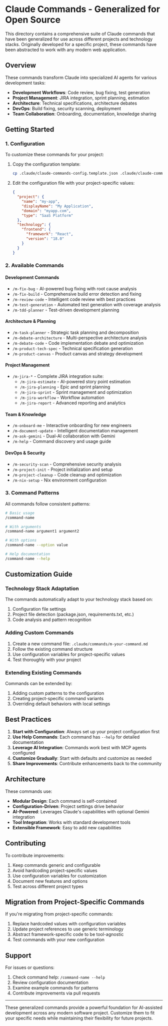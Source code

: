 # Claude Commands - Generalized for Open Source

This directory contains a comprehensive suite of Claude commands that have been generalized for use across different projects and technology stacks. Originally developed for a specific project, these commands have been abstracted to work with any modern web application.

## Overview

These commands transform Claude into specialized AI agents for various development tasks:
- **Development Workflows**: Code review, bug fixing, test generation
- **Project Management**: JIRA integration, sprint planning, estimation
- **Architecture**: Technical specifications, architecture debates
- **DevOps**: Build fixing, security scanning, deployment
- **Team Collaboration**: Onboarding, documentation, knowledge sharing

## Getting Started

### 1. Configuration

To customize these commands for your project:

1. Copy the configuration template:
   ```bash
   cp .claude/claude-commands-config.template.json .claude/claude-commands-config.json
   ```

2. Edit the configuration file with your project-specific values:
   ```json
   {
     "project": {
       "name": "my-app",
       "displayName": "My Application",
       "domain": "myapp.com",
       "type": "SaaS Platform"
     },
     "technology": {
       "frontend": {
         "framework": "React",
         "version": "18.0"
       }
     }
   }
   ```

### 2. Available Commands

#### Development Commands
- `/m-fix-bug` - AI-powered bug fixing with root cause analysis
- `/m-fix-build` - Comprehensive build error detection and fixing
- `/m-review-code` - Intelligent code review with best practices
- `/m-test-generation` - Automated test generation with coverage analysis
- `/m-tdd-planner` - Test-driven development planning

#### Architecture & Planning
- `/m-task-planner` - Strategic task planning and decomposition
- `/m-debate-architecture` - Multi-perspective architecture analysis
- `/m-debate-code` - Code implementation debate and optimization
- `/m-product-tech-spec` - Technical specification generation
- `/m-product-canvas` - Product canvas and strategy development

#### Project Management
- `/m-jira-*` - Complete JIRA integration suite:
  - `/m-jira-estimate` - AI-powered story point estimation
  - `/m-jira-planning` - Epic and sprint planning
  - `/m-jira-sprint` - Sprint management and optimization
  - `/m-jira-workflow` - Workflow automation
  - `/m-jira-report` - Advanced reporting and analytics

#### Team & Knowledge
- `/m-onboard-me` - Interactive onboarding for new engineers
- `/m-document-update` - Intelligent documentation management
- `/m-ask-gemini` - Dual-AI collaboration with Gemini
- `/m-help` - Command discovery and usage guide

#### DevOps & Security
- `/m-security-scan` - Comprehensive security analysis
- `/m-project-init` - Project initialization and setup
- `/m-project-cleanup` - Code cleanup and optimization
- `/m-nix-setup` - Nix environment configuration

### 3. Command Patterns

All commands follow consistent patterns:

```bash
# Basic usage
/command-name

# With arguments
/command-name argument1 argument2

# With options
/command-name --option value

# Help documentation
/command-name --help
```

## Customization Guide

### Technology Stack Adaptation

The commands automatically adapt to your technology stack based on:
1. Configuration file settings
2. Project file detection (package.json, requirements.txt, etc.)
3. Code analysis and pattern recognition

### Adding Custom Commands

1. Create a new command file: `.claude/commands/m-your-command.md`
2. Follow the existing command structure
3. Use configuration variables for project-specific values
4. Test thoroughly with your project

### Extending Existing Commands

Commands can be extended by:
1. Adding custom patterns to the configuration
2. Creating project-specific command variants
3. Overriding default behaviors with local settings

## Best Practices

1. **Start with Configuration**: Always set up your project configuration first
2. **Use Help Commands**: Each command has `--help` for detailed documentation
3. **Leverage AI Integration**: Commands work best with MCP agents configured
4. **Customize Gradually**: Start with defaults and customize as needed
5. **Share Improvements**: Contribute enhancements back to the community

## Architecture

These commands use:
- **Modular Design**: Each command is self-contained
- **Configuration-Driven**: Project settings drive behavior
- **AI-Powered**: Leverages Claude's capabilities with optional Gemini integration
- **Tool Integration**: Works with standard development tools
- **Extensible Framework**: Easy to add new capabilities

## Contributing

To contribute improvements:
1. Keep commands generic and configurable
2. Avoid hardcoding project-specific values
3. Use configuration variables for customization
4. Document new features and options
5. Test across different project types

## Migration from Project-Specific Commands

If you're migrating from project-specific commands:
1. Replace hardcoded values with configuration variables
2. Update project references to use generic terminology
3. Abstract framework-specific code to be tool-agnostic
4. Test commands with your new configuration

## Support

For issues or questions:
1. Check command help: `/command-name --help`
2. Review configuration documentation
3. Examine example commands for patterns
4. Contribute improvements via pull requests

---

These generalized commands provide a powerful foundation for AI-assisted development across any modern software project. Customize them to fit your specific needs while maintaining their flexibility for future projects.